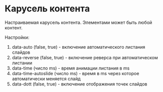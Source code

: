 # Карусель контента

Настраиваемая карусель контента. Элементами может быть любой контент.

Настройки:
1. data-auto (false, true) - включение автоматического листания слайдов
2. data-reverse (false, true) - включение реверса при автоматическом листании
3. data-time (число ms) - время анимации листания в ms
4. data-time-autoslide (число ms) - время в ms через которое автоматически меняется слайд
5. data-dott (false, true) - включение отображения точек слайдов
